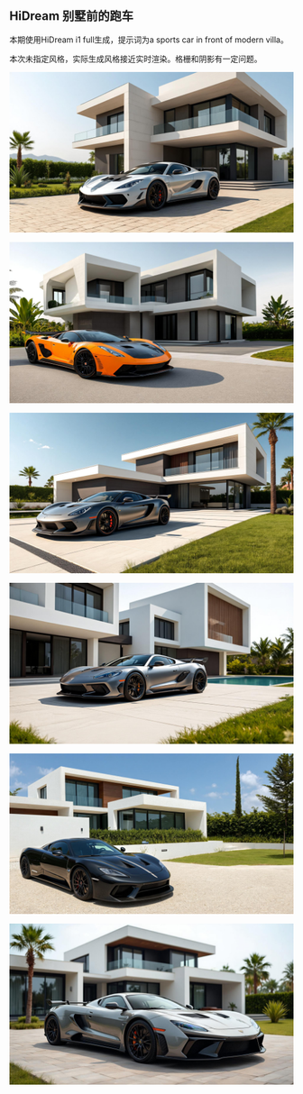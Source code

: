 ## HiDream 别墅前的跑车

本期使用HiDream i1 full生成，提示词为a sports car in front of modern villa。

本次未指定风格，实际生成风格接近实时渲染。格栅和阴影有一定问题。

![ComfyUI_00001_.jpg](https://github.com/Willian7004/media-blog/blob/main/files/202505/2025051002/ComfyUI_00001_.jpg?raw=true)

![ComfyUI_00004_.jpg](https://github.com/Willian7004/media-blog/blob/main/files/202505/2025051002/ComfyUI_00004_.jpg?raw=true)

![ComfyUI_00005_.jpg](https://github.com/Willian7004/media-blog/blob/main/files/202505/2025051002/ComfyUI_00005_.jpg?raw=true)

![ComfyUI_00008_.jpg](https://github.com/Willian7004/media-blog/blob/main/files/202505/2025051002/ComfyUI_00008_.jpg?raw=true)

![ComfyUI_00009_.jpg](https://github.com/Willian7004/media-blog/blob/main/files/202505/2025051002/ComfyUI_00009_.jpg?raw=true)

![ComfyUI_00010_.jpg](https://github.com/Willian7004/media-blog/blob/main/files/202505/2025051002/ComfyUI_00010_.jpg?raw=true)